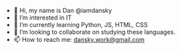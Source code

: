 - 👋 Hi, my name is Dan @iamdansky
- 👀 I’m interested in IT
- 🌱 I’m currently learning Python, JS, HTML, CSS
- 💞️ I’m looking to collaborate on studying these languages.
- 📫 How to reach me: dansky.work@gmail.com

